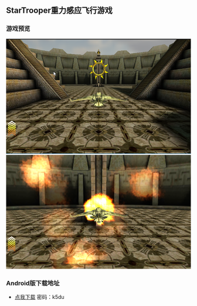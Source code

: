 ## StarTrooper重力感应飞行游戏  

### 游戏预览  
![](./Previews/1.png)  
![](./Previews/2.png)  

### Android版下载地址  
* [点我下载](https://pan.baidu.com/s/1LduNfNv_vgeKe2WAliRcow)  密码：k5du  
